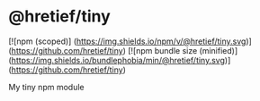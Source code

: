 # @hretief/tiny

[![npm (scoped)]
(https://img.shields.io/npm/v/@hretief/tiny.svg)]
(https://github.com/hretief/tiny)
[![npm bundle size (minified)]
(https://img.shields.io/bundlephobia/min/@hretief/tiny.svg)]
(https://github.com/hretief/tiny)

My tiny npm module
